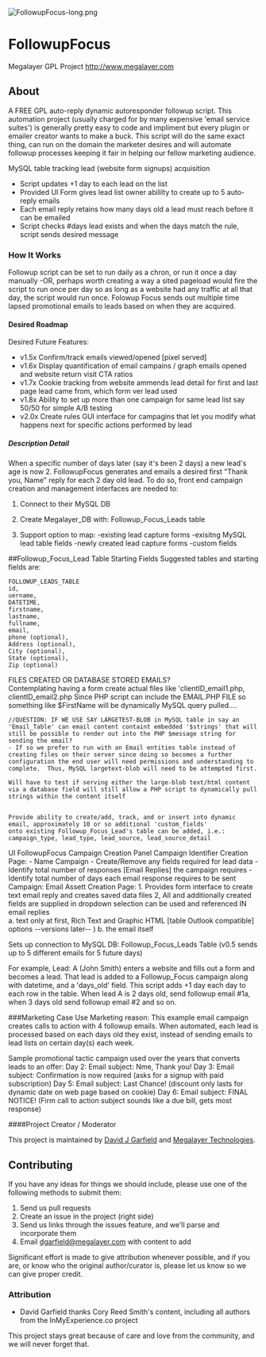 ![FollowupFocus-long.png](http://www.megalayer.com/media/FollowupFocus-long.png "FollowupFocus-long.png") 

# FollowupFocus
Megalayer GPL Project
http://www.megalayer.com

## About
A FREE GPL auto-reply dynamic autoresponder followup script. 
This automation project (usually charged for by many expensive 'email service suites') is generally pretty easy to code and impliment
but every plugin or emailer creator wants to make a buck.  This script will do the same exact thing, can run on the domain the marketer desires and will automate followup processes keeping it fair in helping our fellow marketing audience.

MySQL table tracking lead (website form signups) acquisition
  - Script updates +1 day to each lead on the list
  - Provided UI Form gives lead list owner abililty to create up to 5 auto-reply emails
  - Each email reply retains how many days old a lead must reach before it can be emailed
  - Script checks #days lead exists and when the days match the rule, script sends desired message


### How It Works
Followup script can be set to run daily as a chron, or run it once a day manually
  -OR, perhaps worth creating a way a sited pageload would fire the script to run once per day so as long
  as a website had any traffic at all that day, the script would run once.
  Folowup Focus sends out multiple time lapsed promotional emails to leads based on when they are acquired.


#### Desired Roadmap
Desired Future Features:
   - v1.5x Confirm/track emails viewed/opened [pixel served]
   - v1.6x Display quantification of email campains / graph emails opened and website return visit CTA ratios
   - v1.7x Cookie tracking from website ammends lead detail for first and last page lead came from, which form ver lead used
   - v1.8x Ability to set up more than one campaign for same lead list say 50/50 for simple A/B testing
   - v2.0x Create rules GUI interface for campagins that let you modify what happens next for specific actions performed by lead
    
##### Description Detail
When a specific number of days later (say it's been 2 days) a new lead's age is now 2.
FollowupFocus generates and emails a desired first "Thank you, Name" reply for each 2 day old lead.
To do so, front end campaign creation and management interfaces are needed to:
1. Connect to their MySQL DB
2. Create Megalayer_DB with: Followup_Focus_Leads table

3. Support option to map:
    -existing lead capture forms
    -exisitng MySQL lead table fields
    -newly created lead capture forms
    -custom fields

##Followup_Focus_Lead Table Starting Fields
    Suggested tables and starting fields are:
    
    FOLLOWUP_LEADS_TABLE
    id, 
    uername,
    DATETIME,
    firstname,
    lastname,
    fullname,
    email,
    phone (optional),
    Address (optional),
    City (optional),
    State (optional),
    Zip (optional)
     
   
   FILES CREATED OR DATABASE STORED EMAILS?  
    Contemplating having a form create actual files like 'clientID_email1.php, clientID_email2.php 
    Since PHP script can include the EMAIL.PHP FILE so something like $FirstName will be dynamically MySQL query pulled....
    
    //QUESTION: IF WE USE SAY LARGETEST-BLOB in MySQL table in say an 'Email_Table' can email content containt embedded '$strings' that will still be possible to render out into the PHP $message string for sending the email?    
    - If so we prefer to run with an Email entities table instead of creating files on their server since doing so becomes a further configuration the end user will need permissions and understanding to complete.  Thus, MySQL largetext-blob will need to be attempted first. 
    
    Will have to test if serving either the large-blob text/html content via a database field will still allow a PHP script to dynamically pull strings within the content itself
    
    
    Provide ability to create/add, track, and or insert into dynamic email, approximately 10 or so additional 'custom_fields' 
    onto existing Followup_Focus_Lead's table can be added, i.e.: campaign_type, lead_type, lead_source, lead_source_detail

UI FollowupFocus Campaign Creation Panel
      Campaign Identifier Creation Page:
          - Name Campaign
          - Create/Remove any fields required for lead data
          - Identify total number of responses [Email Replies] the campaign requires
          - Identify total number of days each email response requires to be sent
      Campaign: Email Assett Creation Page:
            1. Provides form interface to create text email reply and creates saved data files
            2, All and additionally created fields are supplied in dropdown selection can be used and referenced IN email replies  
              a. text only at first, Rich Text and Graphic HTML [table Outlook compatible] options --versions later-- ) 
      b. the email itself 

Sets up connection to MySQL DB: Followup_Focus_Leads Table (v0.5 sends up to 5 different emails for 5 future days) 

For example, Lead: A (John Smith) enters a website and fills out a form and becomes a lead.  That lead is added to a Followup_Focus campaign along with datetime, and a 'days_old' field.  This script adds +1 day each day to each row in the table.  When lead A is 2 days old, send followup email #1a, when 3 days old send followup email #2 and so on.  

###Marketing Case Use
Marketing reason: This example email campaign creates calls to action with 4 followup emails. When automated, each lead is processed based on each days old they exist, instead of sending emails to lead lists on certain day(s) each week.  

Sample promotional tactic campaign used over the years that converts leads to an offer: 
Day 2:  Email subject:  Nme, Thank you!
Day 3:  Email subject:  Confirmation is now required (asks for a signup with paid subscription)
Day 5:  Email subject:  Last Chance! (discount only lasts for dynamic date on web page based on cookie)
Day 6:  Email subject:  FINAL NOTICE! (Firm call to action subject sounds like a due bill, gets most response)


####Project Creator / Moderator

This project is maintained by [David J Garfield](http://www.davidjgarfield.com/ "David Garfield") and [Megalayer Technologies](http://www.megalayer.com "Megalayer Technologies"). 

## Contributing

If you have any ideas for things we should include, please use one of the following methods to submit them:

1. Send us pull requests
2. Create an issue in the project (right side)
3. Send us links through the issues feature, and we'll parse and incorporate them
3. Email dgarfield@megalayer.com with content to add

Significant effort is made to give attribution whenever possible, and if you are, or know who the original author/curator is, please let us know so we can give proper credit.

### Attribution

- David Garfield thanks Cory Reed Smith's content, including all authors from the InMyExperience.co project 



This project stays great because of care and love from the community, and we will never forget that.



